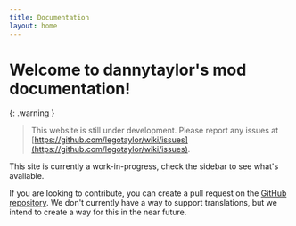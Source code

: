 ```yaml
---
title: Documentation
layout: home
---
```

# Welcome to dannytaylor's mod documentation!
{: .warning }
> This website is still under development. Please report any issues at [https://github.com/legotaylor/wiki/issues](https://github.com/legotaylor/wiki/issues).

This site is currently a work-in-progress, check the sidebar to see what's avaliable.

If you are looking to contribute, you can create a pull request on the [GitHub repository](https://github.com/legotaylor/wiki). We don't currently have a way to support translations, but we intend to create a way for this in the near future.

